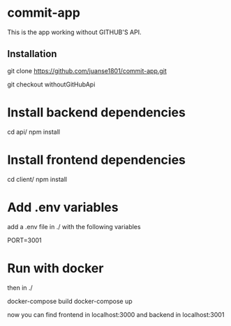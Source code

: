 # commit-app

This is the app working without GITHUB'S API.

## Installation

git clone https://github.com/juanse1801/commit-app.git

git checkout withoutGitHubApi

# Install backend dependencies

cd api/
npm install

# Install frontend dependencies

cd client/
npm install

# Add .env variables

add a .env file in ./ with the following variables

PORT=3001

# Run with docker

then in ./

docker-compose build
docker-compose up

now you can find frontend in localhost:3000 and backend in localhost:3001
